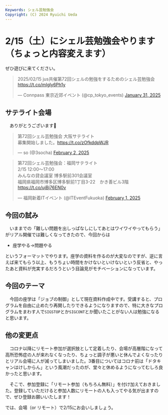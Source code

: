 ```yaml
---
Keywords: シェル芸勉強会
Copyright: (C) 2024 Ryuichi Ueda
---
```


# 2/15（土）にシェル芸勉強会やります（ちょっと内容変えます）

ぜひ遊びに来てください。

<blockquote class="twitter-tweet"><p lang="ja" dir="ltr">2025/02/15 jus共催第72回シェルの勉強をするためのシェル芸勉強会 <a href="https://t.co/mlgly6Ph1y">https://t.co/mlgly6Ph1y</a></p>&mdash; Connpass 東京近郊イベント (@cp_tokyo_events) <a href="https://twitter.com/cp_tokyo_events/status/1885266816110633079?ref_src=twsrc%5Etfw">January 31, 2025</a></blockquote> <script async src="https://platform.twitter.com/widgets.js" charset="utf-8"></script>

## サテライト会場

　ありがとうございます🙏

<blockquote class="twitter-tweet"><p lang="ja" dir="ltr">第72回シェル芸勉強会 大阪サテライト<br>募集開始しました。<a href="https://t.co/zOfkddpWJR">https://t.co/zOfkddpWJR</a></p>&mdash; so (@3socha) <a href="https://twitter.com/3socha/status/1886054441050312911?ref_src=twsrc%5Etfw">February 2, 2025</a></blockquote> <script async src="https://platform.twitter.com/widgets.js" charset="utf-8"></script>

<blockquote class="twitter-tweet"><p lang="ja" dir="ltr">第72回シェル芸勉強会：福岡サテライト<br>2/15 12:00～17:00<br>みんなの貸会議室 博多駅前301会議室<br>福岡県福岡市博多区博多駅前1丁目3-22　かき善ビル3階<a href="https://t.co/ujBj76EN0v">https://t.co/ujBj76EN0v</a></p>&mdash; 福岡新着ITイベント (@ITEventFukuoka) <a href="https://twitter.com/ITEventFukuoka/status/1885692088832135633?ref_src=twsrc%5Etfw">February 1, 2025</a></blockquote> <script async src="https://platform.twitter.com/widgets.js" charset="utf-8"></script>

## 今回の試み

　いままでの「難しい問題を出しっぱなしにしてあとはワイワイやってもらう」がリアル開催では難しくなってきたので、今回からは

* 座学やる->問題やる

というフォーマットでやります。座学の資料を作るのが大変なのですが、逆に言えば来てもらう以上、もうちょい時間をかけないといけないという反省と、やったあと資料が充実するだろうという目論見がモチベーションになっています。

## 今回のテーマ

　今回の座学は「ジョブの制御」として現在資料作成中です。受講すると、プログラムを自由に止めたり再開したりできるようになりますので、特に大きなプログラムをまわす人で`SIGSTOP`とか`SIGCONT`とか聞いたことがない人は勉強になると思います。

## 他の変更点

　コロナ以降にリモート参加が選択肢として定着したり、会場が高層階になって高所恐怖症の人が来れなくなったり、ちょっと調子が悪いと休んでよくなったりとリアル会場に人が減ってしまいました。3番目についてはコロナ前は「ドタキャンはけしからん」という風潮だったのが、堂々と休めるようになってむしろ良かったと思います。

　そこで、参加登録に「リモート参加（もちろん無料）」を付け加えておきました。登録していただけると参加人数にリモートの人も入ってやる気が出ますので、ぜひ登録お願いいたします！


では、会場（or リモート）で2/15にお会いしましょう。
